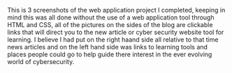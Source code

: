 This is 3 screenshots of the web application project I completed, keeping in mind this was all done without the use of a web application tool through HTML and CSS, all of the pictures on the sides of the blog 
are clickable links that will direct you to the new article or cyber security website tool for learning. I believe I had put on the right haand side all relative to that time news articles and on the left hand 
side was links to learning tools and places people could go to help guide there interest in the ever evolving world of cybersecurity. 
